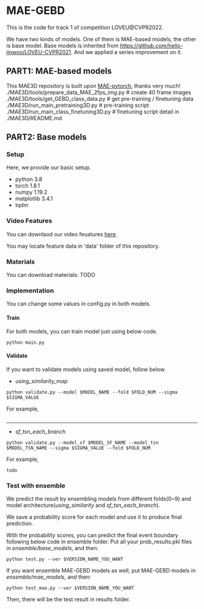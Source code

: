 # MAE-GEBD

This is the code for track 1 of competition LOVEU@CVPR2022.

We have two kinds of models. One of them is MAE-based models, the other is base model. Base models is 
inherited from https://github.com/hello-jinwoo/LOVEU-CVPR2021. And we applied a series improvement on it.

## PART1: MAE-based models
This MAE3D repository is built upon [MAE-pytorch](https://github.com/pengzhiliang/MAE-pytorch), thanks very much!
./MAE3D/tools/prepare_data_MAE_2fps_img.py  # create 40 frame images
./MAE3D/tools/get_GEBD_class_data.py        # get pre-training / finetuning data
./MAE3D/run_main_pretraining3D.py           #  pre-training script
./MAE3D/run_main_class_finetuning3D.py      #  finetuning script
detail in ./MAE3D/README.md
## PART2: Base models

### Setup
Here, we provide our basic setup. 
- python 3.8
- torch 1.8.1
- numpy 1.19.2
- matplotlib 3.4.1
- tqdm 

### Video Features
You can downlaod our video feuatures [here](https://drive.google.com/drive/folders/1AJl177kLvl1YtaFBb9QmiUAQ5o5qsjq9?usp=sharing).

You may locate feature data in 'data' folder of this repository.

### Materials 
You can download materials: TODO

### Implementation
You can change some values in config.py in both models. 

#### Train
For both models, you can train model just using below code.
```
python main.py
```

#### Validate
If you want to validate models using saved model, follow below.

- *using_similarity_map*
```
python validate.py --model $MODEL_NAME --fold $FOLD_NUM --sigma $SIGMA_VALUE
```
For example, 
```

```

<hr>

- *sf_tsn_each_branch*
```
python validate.py --model_sf $MODEL_SF_NAME --model_tsn $MODEL_TSN_NAME --sigma $SIGMA_VALUE --fold $FOLD_NUM
```
For example, 
```
todo
```


### Test with ensemble
We predict the result by ensembling models from different folds(0~9) and model architecture(*using_similarity* and *sf_tsn_each_branch*).

We save a probability score for each model and use it to produce final prediction.

With the probability scores, you can predict the final event boundary following below code in ensemble folder. Put all your prob_results.pkl files in *ensemble/base_models*, and then:
```
python test.py --ver $VERSION_NAME_YOU_WANT
```

If you want ensemble MAE-GEBD models as well, put MAE-GEBD models in *ensemble/mae_models*, and then:
```
python test_mae.py --ver $VERSION_NAME_YOU_WANT
```

Then, there will be the test result in results folder.


